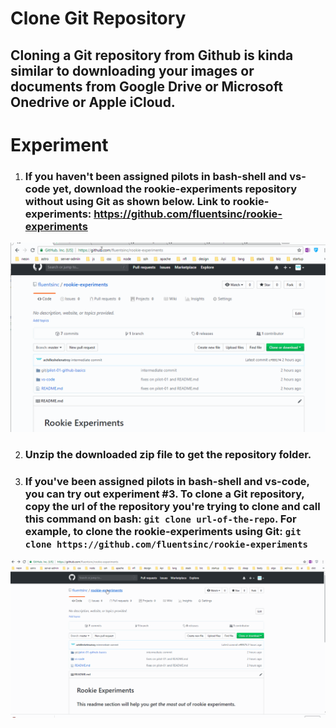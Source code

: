 # **Clone Git Repository**

## Cloning a Git repository from Github is kinda similar to downloading your images or documents from Google Drive or Microsoft Onedrive or Apple iCloud. 

# **Experiment**

1. ### If you haven't been assigned pilots in **bash-shell** and **vs-code** yet, download the rookie-experiments repository without using Git as shown below. Link to rookie-experiments: https://github.com/fluentsinc/rookie-experiments

![](../images/pilot-02/download-repo.gif)

2. ### Unzip the downloaded zip file to get the repository folder. 

3. ### If you've been assigned pilots in **bash-shell** and **vs-code**, you can try out experiment #3. To clone a Git repository, copy the url of the repository you're trying to clone and call this command on bash: `git clone url-of-the-repo`. For example, to clone the rookie-experiments using Git: `git clone https://github.com/fluentsinc/rookie-experiments` 

![](../images/pilot-02/git-clone.gif)

